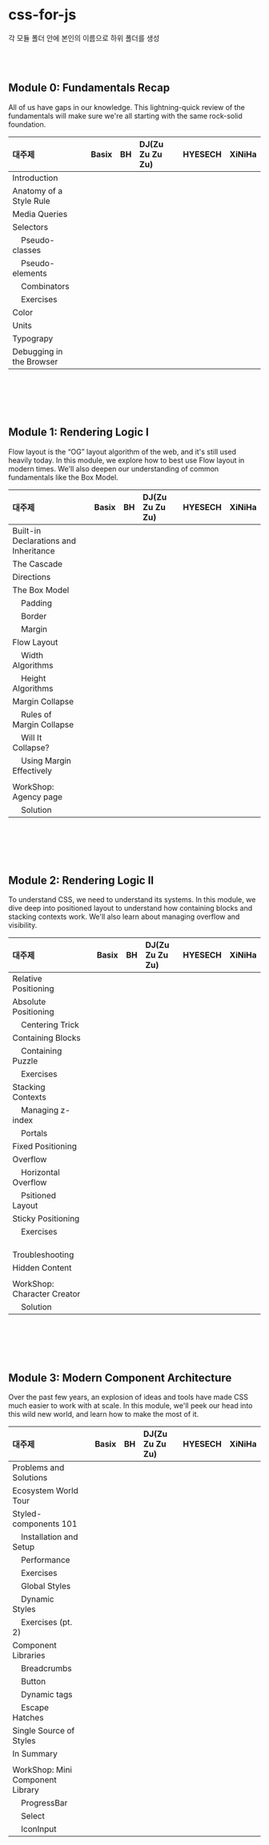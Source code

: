 # css-for-js
각 모듈 폴더 안에 본인의 이름으로 하위 폴더를 생성

</br>
</br>

## Module 0: Fundamentals Recap
All of us have gaps in our knowledge. This lightning-quick review of the fundamentals will make sure we're all starting with the same rock-solid foundation.

|대주제||Basix|BH|DJ(Zu Zu Zu Zu)|HYESECH|XiNiHa|
|:---|:---|:---|:---|:---|:---|:---|
|Introduction|||||||
|Anatomy of a Style Rule|||||||
|Media Queries|||||||
|Selectors|||||||
| &nbsp;&nbsp;&nbsp; Pseudo-classes||||||||
| &nbsp;&nbsp;&nbsp; Pseudo-elements|||||||
| &nbsp;&nbsp;&nbsp; Combinators|||||||
| &nbsp;&nbsp;&nbsp; Exercises|||||||
|Color|||||||
|Units|||||||
|Typograpy|||||||
|Debugging in the Browser|||||||

</br>
</br>
</br>
</br>

## Module 1: Rendering Logic I
Flow layout is the “OG” layout algorithm of the web, and it's still used heavily today. In this module, we explore how to best use Flow layout in modern times. We'll also deepen our understanding of common fundamentals like the Box Model.

|대주제||Basix|BH|DJ(Zu Zu Zu Zu)|HYESECH|XiNiHa|
|:---|:---|:---|:---|:---|:---|:---|
|Built-in Declarations and Inheritance|||||||
|The Cascade|||||||
|Directions|||||||
|The Box Model|||||||
| &nbsp;&nbsp;&nbsp; Padding|||||||
| &nbsp;&nbsp;&nbsp; Border|||||||
| &nbsp;&nbsp;&nbsp; Margin|||||||
|Flow Layout|||||||
| &nbsp;&nbsp;&nbsp; Width Algorithms|||||||
| &nbsp;&nbsp;&nbsp; Height Algorithms|||||||
|Margin Collapse|||||||
| &nbsp;&nbsp;&nbsp; Rules of Margin Collapse|||||||
| &nbsp;&nbsp;&nbsp; Will It Collapse?|||||||
| &nbsp;&nbsp;&nbsp; Using Margin Effectively|||||||
||||||||
|WorkShop: Agency page|||||||
| &nbsp;&nbsp;&nbsp; Solution|||||||

</br>
</br>
</br>
</br>

## Module 2: Rendering Logic II
To understand CSS, we need to understand its systems. In this module, we dive deep into positioned layout to understand how containing blocks and stacking contexts work. We'll also learn about managing overflow and visibility.

|대주제||Basix|BH|DJ(Zu Zu Zu Zu)|HYESECH|XiNiHa|
|:---|:---|:---|:---|:---|:---|:---|
|Relative Positioning|||||||
|Absolute Positioning|||||||
| &nbsp;&nbsp;&nbsp; Centering Trick|||||||
|Containing Blocks|||||||
| &nbsp;&nbsp;&nbsp; Containing Puzzle|||||||
| &nbsp;&nbsp;&nbsp; Exercises|||||||
|Stacking Contexts|||||||
| &nbsp;&nbsp;&nbsp; Managing z-index|||||||
| &nbsp;&nbsp;&nbsp; Portals|||||||
|Fixed Positioning|||||||
|Overflow|||||||
| &nbsp;&nbsp;&nbsp; Horizontal Overflow|||||||
| &nbsp;&nbsp;&nbsp; Psitioned Layout|||||||
|Sticky Positioning|||||||
| &nbsp;&nbsp;&nbsp; Exercises|||||||
| &nbsp;&nbsp;&nbsp; Troubleshooting|||||||
|Hidden Content|||||||
||||||||
|WorkShop: Character Creator|||||||
| &nbsp;&nbsp;&nbsp; Solution|||||||


</br>
</br>
</br>
</br>

## Module 3: Modern Component Architecture
Over the past few years, an explosion of ideas and tools have made CSS much easier to work with at scale. In this module, we'll peek our head into this wild new world, and learn how to make the most of it.

|대주제||Basix|BH|DJ(Zu Zu Zu Zu)|HYESECH|XiNiHa|
|:---|:---|:---|:---|:---|:---|:---|
|Problems and Solutions|||||||
|Ecosystem World Tour|||||||
|Styled-components 101|||||||
| &nbsp;&nbsp;&nbsp; Installation and Setup|||||||
| &nbsp;&nbsp;&nbsp; Performance|||||||
| &nbsp;&nbsp;&nbsp; Exercises|||||||
| &nbsp;&nbsp;&nbsp; Global Styles|||||||
| &nbsp;&nbsp;&nbsp; Dynamic Styles|||||||
| &nbsp;&nbsp;&nbsp; Exercises (pt. 2)|||||||
|Component Libraries|||||||
| &nbsp;&nbsp;&nbsp; Breadcrumbs|||||||
| &nbsp;&nbsp;&nbsp; Button|||||||
| &nbsp;&nbsp;&nbsp; Dynamic tags|||||||
| &nbsp;&nbsp;&nbsp; Escape Hatches|||||||
|Single Source of Styles|||||||
|In Summary|||||||
||||||||
|WorkShop: Mini Component Library|||||||
| &nbsp;&nbsp;&nbsp; ProgressBar|||||||
| &nbsp;&nbsp;&nbsp; Select|||||||
| &nbsp;&nbsp;&nbsp; IconInput|||||||

